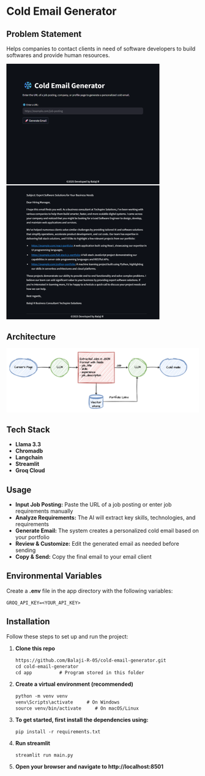 # Cold Email Generator

## Problem Statement
Helps companies to contact clients in need of software developers to build softwares and provide human resources.

<!-- <div style="display:flex">
<img src="./imgs/demo.png" alt="Demo Pic", width 400px>
<img src="./imgs/email.png" alt="Generated email>
</div> -->

<img src="./imgs/demo.png" alt="App Demo Screenshot" width="400" style="margin-right: 20px;">
<img src="./imgs/email.png" alt="Generated Cold Email Screenshot" width="400">

## Architecture
<img src="./imgs/architecture.png" alt="Architecture Diagram">


## Tech Stack
- **Llama 3.3**
- **Chromadb**
- **Langchain**
- **Streamlit**
- **Groq Cloud**

 ## Usage

- **Input Job Posting:** Paste the URL of a job posting or enter job requirements manually
- **Analyze Requirements:** The AI will extract key skills, technologies, and requirements
- **Generate Email:** The system creates a personalized cold email based on your portfolio
- **Review & Customize:** Edit the generated email as needed before sending
- **Copy & Send:** Copy the final email to your email client

## Environmental Variables
Create a **.env** file in the app directory with the following variables:
```
GROQ_API_KEY=<YOUR_API_KEY>
```

## Installation
Follow these steps to set up and run the project:

1. **Clone this repo**
    ```
    https://github.com/Balaji-R-05/cold-email-generator.git
    cd cold-email-generator
    cd app          # Program stored in this folder
    ```
2. **Create a virtual environment (recommended)**
    ```
    python -m venv venv
    venv\Scripts\activate     # On Windows
    source venv/bin/activate     # On macOS/Linux
    ```
3. **To get started, first install the dependencies using:**
    ```
    pip install -r requirements.txt
    ```
4. **Run streamlit**
    ```
    streamlit run main.py
    ```
5. **Open your browser and navigate to http://localhost:8501**